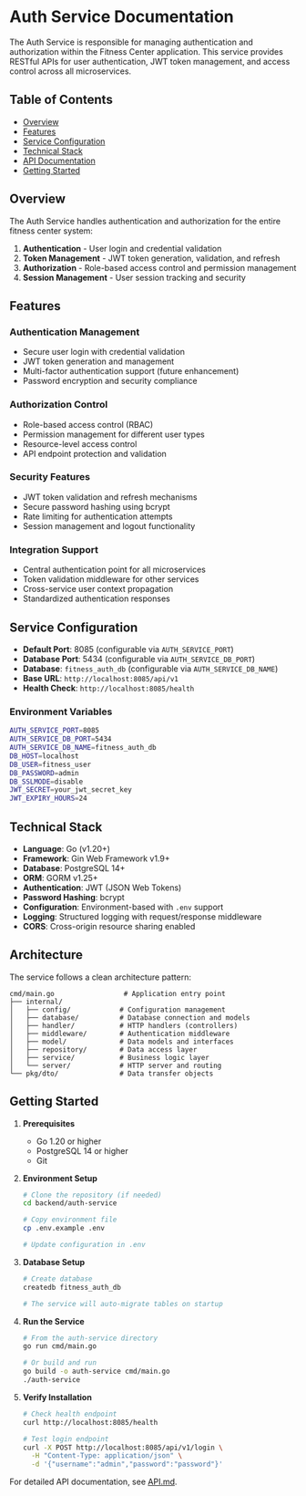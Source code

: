 # Auth Service Documentation

The Auth Service is responsible for managing authentication and authorization within the Fitness Center application. This service provides RESTful APIs for user authentication, JWT token management, and access control across all microservices.

## Table of Contents

- [Overview](#overview)
- [Features](#features)
- [Service Configuration](#service-configuration)
- [Technical Stack](#technical-stack)
- [API Documentation](API.md)
- [Getting Started](#getting-started)

## Overview

The Auth Service handles authentication and authorization for the entire fitness center system:

1. **Authentication** - User login and credential validation
2. **Token Management** - JWT token generation, validation, and refresh
3. **Authorization** - Role-based access control and permission management
4. **Session Management** - User session tracking and security

## Features

### Authentication Management
- Secure user login with credential validation
- JWT token generation and management
- Multi-factor authentication support (future enhancement)
- Password encryption and security compliance

### Authorization Control
- Role-based access control (RBAC)
- Permission management for different user types
- Resource-level access control
- API endpoint protection and validation

### Security Features
- JWT token validation and refresh mechanisms
- Secure password hashing using bcrypt
- Rate limiting for authentication attempts
- Session management and logout functionality

### Integration Support
- Central authentication point for all microservices
- Token validation middleware for other services
- Cross-service user context propagation
- Standardized authentication responses

## Service Configuration

- **Default Port**: 8085 (configurable via `AUTH_SERVICE_PORT`)
- **Database Port**: 5434 (configurable via `AUTH_SERVICE_DB_PORT`)
- **Database**: `fitness_auth_db` (configurable via `AUTH_SERVICE_DB_NAME`)
- **Base URL**: `http://localhost:8085/api/v1`
- **Health Check**: `http://localhost:8085/health`

### Environment Variables

```bash
AUTH_SERVICE_PORT=8085
AUTH_SERVICE_DB_PORT=5434
AUTH_SERVICE_DB_NAME=fitness_auth_db
DB_HOST=localhost
DB_USER=fitness_user
DB_PASSWORD=admin
DB_SSLMODE=disable
JWT_SECRET=your_jwt_secret_key
JWT_EXPIRY_HOURS=24
```

## Technical Stack

- **Language**: Go (v1.20+)
- **Framework**: Gin Web Framework v1.9+
- **Database**: PostgreSQL 14+
- **ORM**: GORM v1.25+
- **Authentication**: JWT (JSON Web Tokens)
- **Password Hashing**: bcrypt
- **Configuration**: Environment-based with `.env` support
- **Logging**: Structured logging with request/response middleware
- **CORS**: Cross-origin resource sharing enabled

## Architecture

The service follows a clean architecture pattern:

```
cmd/main.go                 # Application entry point
├── internal/
│   ├── config/            # Configuration management
│   ├── database/          # Database connection and models
│   ├── handler/           # HTTP handlers (controllers)
│   ├── middleware/        # Authentication middleware
│   ├── model/             # Data models and interfaces
│   ├── repository/        # Data access layer
│   ├── service/           # Business logic layer
│   └── server/            # HTTP server and routing
└── pkg/dto/               # Data transfer objects
```

## Getting Started

1. **Prerequisites**
   - Go 1.20 or higher
   - PostgreSQL 14 or higher
   - Git

2. **Environment Setup**
   ```bash
   # Clone the repository (if needed)
   cd backend/auth-service
   
   # Copy environment file
   cp .env.example .env
   
   # Update configuration in .env
   ```

3. **Database Setup**
   ```bash
   # Create database
   createdb fitness_auth_db
   
   # The service will auto-migrate tables on startup
   ```

4. **Run the Service**
   ```bash
   # From the auth-service directory
   go run cmd/main.go
   
   # Or build and run
   go build -o auth-service cmd/main.go
   ./auth-service
   ```

5. **Verify Installation**
   ```bash
   # Check health endpoint
   curl http://localhost:8085/health
   
   # Test login endpoint
   curl -X POST http://localhost:8085/api/v1/login \
     -H "Content-Type: application/json" \
     -d '{"username":"admin","password":"password"}'
   ```

For detailed API documentation, see [API.md](API.md).
